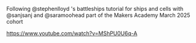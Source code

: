 Following @stephenlloyd 's battleships tutorial for ships and cells
with @sanjsanj and @saramoohead part of the  Makers Academy March 2025 cohort

https://www.youtube.com/watch?v=MShPU0U6q-A
